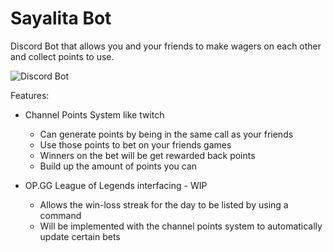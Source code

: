 # Sayalita Bot

Discord Bot that allows you and your friends to make wagers on each other and collect points to use.

![Discord Bot](https://github.com/Sayarinu/Sayalita-Bot/assets/74512748/9bf90a91-48bc-4860-b40c-6d80b9171c9b)

Features:
  - Channel Points System like twitch
    - Can generate points by being in the same call as your friends
    - Use those points to bet on your friends games
    - Winners on the bet will be get rewarded back points
    - Build up the amount of points you can
   
  - OP.GG League of Legends interfacing - WIP
     - Allows the win-loss streak for the day to be listed by using a command
     - Will be implemented with the channel points system to automatically update certain bets
